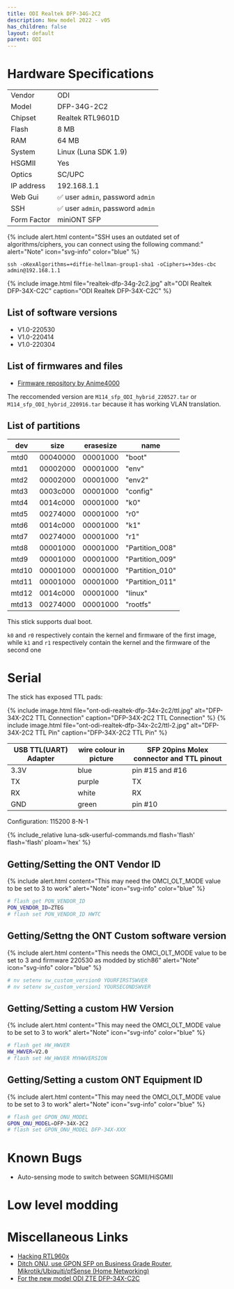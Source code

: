 ```yaml
---
title: ODI Realtek DFP-34G-2C2 
description: New model 2022 - v05
has_children: false
layout: default
parent: ODI
---
```


# Hardware Specifications

|             |                                   |
| ----------- | --------------------------------- |
| Vendor      | ODI                               |
| Model       | DFP-34G-2C2                       |
| Chipset     | Realtek RTL9601D                  |
| Flash       | 8 MB                              |
| RAM         | 64 MB                             |
| System      | Linux (Luna SDK 1.9)              |
| HSGMII      | Yes                               |
| Optics      | SC/UPC                            |
| IP address  | 192.168.1.1                       |
| Web Gui     | ✅ user `admin`, password `admin` |
| SSH         | ✅ user `admin`, password `admin` |
| Form Factor | miniONT SFP                       |

{% include alert.html content="SSH uses an outdated set of algorithms/ciphers, you can connect using the following command:" alert="Note"  icon="svg-info" color="blue" %}

```shell
ssh -oKexAlgorithms=+diffie-hellman-group1-sha1 -oCiphers=+3des-cbc admin@192.168.1.1
```

{% include image.html file="realtek-dfp-34g-2c2.jpg" alt="ODI Realtek DFP-34X-C2C" caption="ODI Realtek DFP-34X-C2C" %}


## List of software versions
- V1.0-220530 
- V1.0-220414
- V1.0-220304

## List of firmwares and files
- [Firmware repository by Anime4000](https://github.com/Anime4000/RTL960x/tree/main/Firmware/V2801F)

The reccomended version are `M114_sfp_ODI_hybrid_220527.tar` or `M114_sfp_ODI_hybrid_220916.tar` because it has working VLAN translation.  

## List of partitions
 
| dev   | size     | erasesize | name            |
| ----- | -------- | --------- | --------------- |
| mtd0  | 00040000 | 00001000  | "boot"          |
| mtd1  | 00002000 | 00001000  | "env"           |
| mtd2  | 00002000 | 00001000  | "env2"          |
| mtd3  | 0003c000 | 00001000  | "config"        |
| mtd4  | 0014c000 | 00001000  | "k0"            |
| mtd5  | 00274000 | 00001000  | "r0"            |
| mtd6  | 0014c000 | 00001000  | "k1"            |
| mtd7  | 00274000 | 00001000  | "r1"            |
| mtd8  | 00001000 | 00001000  | "Partition_008" |
| mtd9  | 00001000 | 00001000  | "Partition_009" |
| mtd10 | 00001000 | 00001000  | "Partition_010" |
| mtd11 | 00001000 | 00001000  | "Partition_011" |
| mtd12 | 0014c000 | 00001000  | "linux"         |
| mtd13 | 00274000 | 00001000  | "rootfs"        |

This stick supports dual boot. 

`k0` and `r0` respectively contain the kernel and firmware of the first image, while `k1` and `r1` respectively contain the kernel and the firmware of the second one

# Serial

The stick has exposed TTL pads:

{% include image.html file="ont-odi-realtek-dfp-34x-2c2/ttl.jpg"  alt="DFP-34X-2C2 TTL Connection" caption="DFP-34X-2C2 TTL Connection" %}
{% include image.html file="ont-odi-realtek-dfp-34x-2c2/ttl-2.jpg"  alt="DFP-34X-2C2 TTL Pin" caption="DFP-34X-2C2 TTL Pin" %}

| USB TTL(UART) Adapter | wire colour in picture | SFP 20pins Molex connector and TTL pinout |
| --------------------- | ---------------------- | ----------------------------------------- |
| 3.3V                  | blue                   | pin #15 and #16                           |
| TX                    | purple                 | TX                                        |
| RX                    | white                  | RX                                        |
| GND                   | green                  | pin #10                                   |

Configuration: 115200 8-N-1

{% include_relative luna-sdk-userful-commands.md flash='flash' flash='flash' ploam='hex' %}

## Getting/Setting the ONT Vendor ID

{% include alert.html content="This may need the OMCI_OLT_MODE value to be set to 3 to work" alert="Note" icon="svg-info" color="blue" %}

```sh
# flash get PON_VENDOR_ID  
PON_VENDOR_ID=ZTEG
# flash set PON_VENDOR_ID HWTC
```

## Getting/Settng the ONT Custom software version
{% include alert.html content="This needs the OMCI_OLT_MODE value to be set to 3 and firmware 220530 as modded by stich86" alert="Note" icon="svg-info" color="blue" %}

```sh
# nv setenv sw_custom_version0 YOURFIRSTSWVER
# nv setenv sw_custom_version1 YOURSECONDSWVER
```

## Getting/Setting a custom HW Version
{% include alert.html content="This may need the OMCI_OLT_MODE value to be set to 3 to work" alert="Note" icon="svg-info" color="blue" %}

```sh
# flash get HW_HWVER
HW_HWVER=V2.0
# flash set HW_HWVER MYHWVERSION
```

## Getting/Setting a custom ONT Equipment ID
{% include alert.html content="This may need the OMCI_OLT_MODE value to be set to 3 to work" alert="Note" icon="svg-info" color="blue" %}

```sh
# flash get GPON_ONU_MODEL
GPON_ONU_MODEL=DFP-34X-2C2
# flash set GPON_ONU_MODEL DFP-34X-XXX
```

# Known Bugs

- Auto-sensing mode to switch between SGMII/HiSGMII

# Low level modding


# Miscellaneous Links

- [Hacking RTL960x](https://github.com/Anime4000/RTL960x)
- [Ditch ONU, use GPON SFP on Business Grade Router, Mikrotik/Ubiquiti/pfSense (Home Networking)](https://forum.lowyat.net/topic/4925452)
- [For the new model ODI ZTE DFP-34X-C2C](/ont-odi-zte-dfp-34x-2c2)


